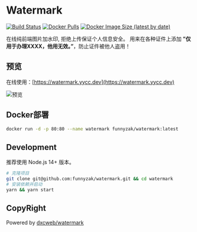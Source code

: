 # Watermark
  
  [![Build Status][build-status-image]][build-status]
  [![Docker Pulls](https://img.shields.io/docker/pulls/funnyzak/watermark)](https://hub.docker.com/r/funnyzak/watermark/tags)
  [![Docker Image Size (latest by date)](https://img.shields.io/docker/image-size/funnyzak/watermark)](https://hub.docker.com/r/funnyzak/watermark/tags)
  
在线纯前端图片加水印, 拒绝上传保证个人信息安全。
用来在各种证件上添加 **”仅用于办理XXXX，他用无效。”**，防止证件被他人盗用！

## 预览

在线使用：[https://watermark.yycc.dev](https://watermark.yycc.dev)

![预览](https://cdn.jsdelivr.net/gh/funnyzak/watermark/.github/assets/preview.png)

## Docker部署

```bash
docker run -d -p 80:80 --name watermark funnyzak/watermark:latest
```

## Development

推荐使用 Node.js 14+ 版本。

```bash
# 克隆项目
git clone git@github.com:funnyzak/watermark.git && cd watermark
# 安装依赖并启动
yarn && yarn start
```

## CopyRight

Powered by [dxcweb/watermark](https://github.com/dxcweb/watermark)

[build-status-image]: https://github.com/funnyzak/watermark/actions/workflows/docker_build.yml/badge.svg
[build-status]: https://github.com/funnyzak/watermark/actions
